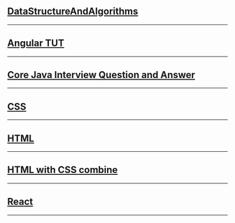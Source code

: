 ## [DataStructureAndAlgorithms](https://github.com/borkarchetan/JOKER/tree/main/Algorithms)

---

## [Angular TUT](https://github.com/borkarchetan/JOKER/tree/main/Angular%20Tut/blog)

---

## [Core Java Interview Question and Answer](https://github.com/borkarchetan/JOKER/tree/main/Core%20Java)

---

## [CSS](https://github.com/borkarchetan/JOKER/tree/main/CSS)

---

## [HTML](https://github.com/borkarchetan/JOKER/tree/main/HTML)

---

## [HTML with CSS combine](https://github.com/borkarchetan/JOKER/tree/main/HTMl-CSS-CombineProject)

---

## [React](https://github.com/borkarchetan/JOKER/tree/main/React)
---
